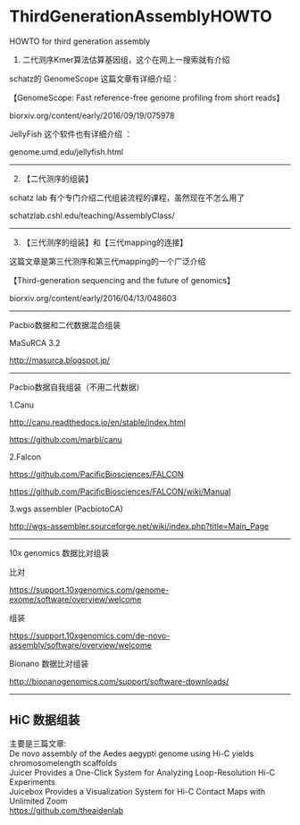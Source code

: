 # ThirdGenerationAssemblyHOWTO

HOWTO for third generation assembly

1. 二代测序Kmer算法估算基因组，这个在网上一搜索就有介绍


schatz的 GenomeScope 这篇文章有详细介绍：

【GenomeScope: Fast reference-free genome profiling from short reads】

biorxiv.org/content/early/2016/09/19/075978

JellyFish 这个软件也有详细介绍 ：

genome.umd.edu/jellyfish.html

------------------
2. 【二代测序的组装】

schatz lab 有个专门介绍二代组装流程的课程，虽然现在不怎么用了

schatzlab.cshl.edu/teaching/AssemblyClass/


------------
3. 【三代测序的组装】和【三代mapping的连接】


这篇文章是第三代测序和第三代mapping的一个广泛介绍

【Third-generation sequencing and the future of genomics】

biorxiv.org/content/early/2016/04/13/048603


------------
Pacbio数据和二代数据混合组装

MaSuRCA 3.2

http://masurca.blogspot.jp/



------------
Pacbio数据自我组装（不用二代数据）

1.Canu

http://canu.readthedocs.io/en/stable/index.html

https://github.com/marbl/canu

2.Falcon

https://github.com/PacificBiosciences/FALCON

https://github.com/PacificBiosciences/FALCON/wiki/Manual

3.wgs assembler (PacbiotoCA)

http://wgs-assembler.sourceforge.net/wiki/index.php?title=Main_Page



------------
10x genomics 数据比对组装


比对

https://support.10xgenomics.com/genome-exome/software/overview/welcome

组装

https://support.10xgenomics.com/de-novo-assembly/software/overview/welcome

Bionano 数据比对组装

http://bionanogenomics.com/support/software-downloads/


------------
## HiC 数据组装  
主要是三篇文章:  
De novo assembly of the Aedes aegypti genome using Hi-C yields chromosomelength scaffolds  
Juicer Provides a One-Click System for Analyzing Loop-Resolution Hi-C Experiments  
Juicebox Provides a Visualization System for Hi-C Contact Maps with Unlimited Zoom   
https://github.com/theaidenlab

